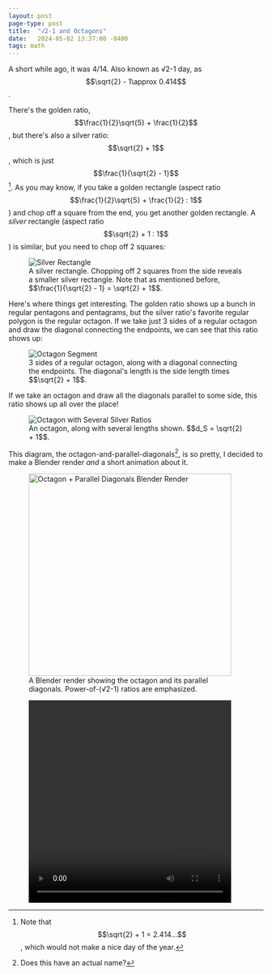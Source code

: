 ```yaml
---
layout: post
page-type: post
title:  "√2-1 and Octagons"
date:   2024-05-02 13:37:00 -0400
tags: math
---
```

A short while ago, it was 4/14. Also known as √2-1 day, as $$\sqrt{2} - 1\approx 0.414$$.

There's the golden ratio, $$\frac{1}{2}\sqrt{5} + \frac{1}{2}$$, but there's also a silver ratio: $$\sqrt{2} + 1$$, which is just $$\frac{1}{\sqrt{2} - 1}$$[^day].
As you may know, if you take a golden rectangle (aspect ratio $$\frac{1}{2}\sqrt{5} + \frac{1}{2} : 1$$) and chop off a square from the end, you get another golden rectangle.
A *silver* rectangle (aspect ratio $$\sqrt{2} + 1 : 1$$) is similar, but you need to chop off 2 squares:

<div class="figrow">
    <figure>
        <img class="center-img" src="{{ '/assets/posts/sqrt-2-minus-1/silver-rectangle.svg' | relative_url}}"
            alt="Silver Rectangle"/>
        <figcaption>A silver rectangle. Chopping off 2 squares from the side reveals a smaller silver rectangle. Note that as mentioned before,
        $$\frac{1}{\sqrt{2} - 1} = \sqrt{2} + 1$$.</figcaption>
    </figure>
</div>

Here's where things get interesting. The golden ratio shows up a bunch in regular pentagons and pentagrams, but the silver ratio's favorite regular polygon is the regular octagon. If we take just 3 sides of a regular octagon and draw the diagonal connecting the endpoints, we can see that this ratio shows up:

<div class="figrow">
    <figure>
        <img class="center-img" src="{{ '/assets/posts/sqrt-2-minus-1/octagon-segment.svg' | relative_url}}"
            alt="Octagon Segment"/>
        <figcaption>3 sides of a regular octagon, along with a diagonal connecting the endpoints. The diagonal's length is the side length times $$\sqrt{2} + 1$$.</figcaption>
    </figure>
</div>

If we take an octagon and draw all the diagonals parallel to some side, this ratio shows up all over the place!

<div class="figrow">
    <figure>
        <img class="center-img" src="{{ '/assets/posts/sqrt-2-minus-1/octagon.svg' | relative_url}}"
            alt="Octagon with Several Silver Ratios"/>
        <figcaption>An octagon, along with several lengths shown. $$d_S = \sqrt{2} + 1$$.</figcaption>
    </figure>
</div>

This diagram, the octagon-and-parallel-diagonals[^name], is so pretty, I decided to make a Blender render *and* a short animation about it.

<div class="figrow">
    <figure>
        <img class="center-img" width="400" height="400" src="{{ '/assets/posts/sqrt-2-minus-1/pretty-octagon.png' | relative_url}}"
            alt="Octagon + Parallel Diagonals Blender Render"/>
        <figcaption>A Blender render showing the octagon and its parallel diagonals. Power-of-(√2-1) ratios are emphasized.</figcaption>
    </figure>
</div>

<div class="figrow">
    <figure>
        <video controls class="center-img fit-img" width="400" height="400" src="{{ '/assets/posts/sqrt-2-minus-1/octagon-video.mp4' | relative_url}}"
            alt="Octagon Construction Video"/>
        <figcaption>Constructing the octagon + parallel diagonals diagram with side lengths involving √2-1.</figcaption>
    </figure>
</div>

[^day]: Note that $$\sqrt{2} + 1 = 2.414...$$, which would not make a nice day of the year.
[^name]: Does this have an actual name?